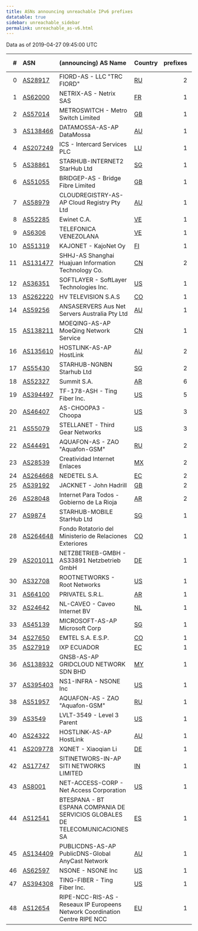 ```yaml
---
title: ASNs announcing unreachable IPv6 prefixes
datatable: true
sidebar: unreachable_sidebar
permalink: unreachable_as-v6.html
---
```


Data as of 2019-04-27 09:45:00 UTC

<div class="datatable-begin"></div>

|   # | ASN                                      | (announcing) AS Name                                                         | Country                      |   prefixes |   unreachable /48s |
|----:|:-----------------------------------------|:-----------------------------------------------------------------------------|:-----------------------------|-----------:|-------------------:|
|   0 | [AS28917](unreachable_AS28917-v6.html)   | FIORD-AS - LLC "TRC FIORD"                                                   | [RU](unreachable_ru-v6.html) |          2 |             524289 |
|   1 | [AS62000](unreachable_AS62000-v6.html)   | NETRIX-AS - Netrix SAS                                                       | [FR](unreachable_fr-v6.html) |          1 |             524288 |
|   2 | [AS57014](unreachable_AS57014-v6.html)   | METROSWITCH - Metro Switch Limited                                           | [GB](unreachable_gb-v6.html) |          1 |             524288 |
|   3 | [AS138466](unreachable_AS138466-v6.html) | DATAMOSSA-AS-AP DataMossa                                                    | [AU](unreachable_au-v6.html) |          1 |              65536 |
|   4 | [AS207249](unreachable_AS207249-v6.html) | ICS - Intercard Services PLC                                                 | [LU](unreachable_lu-v6.html) |          1 |              65536 |
|   5 | [AS38861](unreachable_AS38861-v6.html)   | STARHUB-INTERNET2 StarHub Ltd                                                | [SG](unreachable_sg-v6.html) |          1 |              65536 |
|   6 | [AS51055](unreachable_AS51055-v6.html)   | BRIDGEP-AS - Bridge Fibre Limited                                            | [GB](unreachable_gb-v6.html) |          1 |              65536 |
|   7 | [AS58979](unreachable_AS58979-v6.html)   | CLOUDREGISTRY-AS-AP Cloud Registry Pty Ltd                                   | [AU](unreachable_au-v6.html) |          1 |              65536 |
|   8 | [AS52285](unreachable_AS52285-v6.html)   | Ewinet C.A.                                                                  | [VE](unreachable_ve-v6.html) |          1 |              65536 |
|   9 | [AS6306](unreachable_AS6306-v6.html)     | TELEFONICA VENEZOLANA                                                        | [VE](unreachable_ve-v6.html) |          1 |              65536 |
|  10 | [AS51319](unreachable_AS51319-v6.html)   | KAJONET - KajoNet Oy                                                         | [FI](unreachable_fi-v6.html) |          1 |              65536 |
|  11 | [AS131477](unreachable_AS131477-v6.html) | SHHJ-AS Shanghai Huajuan Information Technology Co.                          | [CN](unreachable_cn-v6.html) |          2 |               8192 |
|  12 | [AS36351](unreachable_AS36351-v6.html)   | SOFTLAYER - SoftLayer Technologies Inc.                                      | [US](unreachable_us-v6.html) |          1 |               4096 |
|  13 | [AS262220](unreachable_AS262220-v6.html) | HV TELEVISION S.A.S                                                          | [CO](unreachable_co-v6.html) |          1 |                256 |
|  14 | [AS59256](unreachable_AS59256-v6.html)   | ANSASERVERS Aus Net Servers Australia Pty Ltd                                | [AU](unreachable_au-v6.html) |          1 |                256 |
|  15 | [AS138211](unreachable_AS138211-v6.html) | MOEQING-AS-AP MoeQing Network Service                                        | [CN](unreachable_cn-v6.html) |          1 |                 16 |
|  16 | [AS135610](unreachable_AS135610-v6.html) | HOSTLINK-AS-AP HostLink                                                      | [AU](unreachable_au-v6.html) |          2 |                  9 |
|  17 | [AS55430](unreachable_AS55430-v6.html)   | STARHUB-NGNBN Starhub Ltd                                                    | [SG](unreachable_sg-v6.html) |          2 |                  9 |
|  18 | [AS52327](unreachable_AS52327-v6.html)   | Summit S.A.                                                                  | [AR](unreachable_ar-v6.html) |          6 |                  6 |
|  19 | [AS394497](unreachable_AS394497-v6.html) | TF-178-ASH - Ting Fiber Inc.                                                 | [US](unreachable_us-v6.html) |          5 |                  5 |
|  20 | [AS46407](unreachable_AS46407-v6.html)   | AS-CHOOPA3 - Choopa                                                          | [US](unreachable_us-v6.html) |          3 |                  3 |
|  21 | [AS55079](unreachable_AS55079-v6.html)   | STELLANET - Third Gear Networks                                              | [US](unreachable_us-v6.html) |          3 |                  3 |
|  22 | [AS44491](unreachable_AS44491-v6.html)   | AQUAFON-AS - ZAO "Aquafon-GSM"                                               | [RU](unreachable_ru-v6.html) |          2 |                  2 |
|  23 | [AS28539](unreachable_AS28539-v6.html)   | Creatividad Internet Enlaces                                                 | [MX](unreachable_mx-v6.html) |          2 |                  2 |
|  24 | [AS264668](unreachable_AS264668-v6.html) | NEDETEL S.A.                                                                 | [EC](unreachable_ec-v6.html) |          2 |                  2 |
|  25 | [AS39192](unreachable_AS39192-v6.html)   | JACKNET - John Hadrill                                                       | [GB](unreachable_gb-v6.html) |          2 |                  2 |
|  26 | [AS28048](unreachable_AS28048-v6.html)   | Internet Para Todos - Gobierno de La Rioja                                   | [AR](unreachable_ar-v6.html) |          2 |                  2 |
|  27 | [AS9874](unreachable_AS9874-v6.html)     | STARHUB-MOBILE StarHub Ltd                                                   | [SG](unreachable_sg-v6.html) |          1 |                  1 |
|  28 | [AS264648](unreachable_AS264648-v6.html) | Fondo Rotatorio del Ministerio de Relaciones Exteriores                      | [CO](unreachable_co-v6.html) |          1 |                  1 |
|  29 | [AS201011](unreachable_AS201011-v6.html) | NETZBETRIEB-GMBH - AS33891 Netzbetrieb GmbH                                  | [DE](unreachable_de-v6.html) |          1 |                  1 |
|  30 | [AS32708](unreachable_AS32708-v6.html)   | ROOTNETWORKS - Root Networks                                                 | [US](unreachable_us-v6.html) |          1 |                  1 |
|  31 | [AS64100](unreachable_AS64100-v6.html)   | PRIVATEL S.R.L.                                                              | [AR](unreachable_ar-v6.html) |          1 |                  1 |
|  32 | [AS24642](unreachable_AS24642-v6.html)   | NL-CAVEO - Caveo Internet BV                                                 | [NL](unreachable_nl-v6.html) |          1 |                  1 |
|  33 | [AS45139](unreachable_AS45139-v6.html)   | MICROSOFT-AS-AP Microsoft Corp                                               | [SG](unreachable_sg-v6.html) |          1 |                  1 |
|  34 | [AS27650](unreachable_AS27650-v6.html)   | EMTEL S.A. E.S.P.                                                            | [CO](unreachable_co-v6.html) |          1 |                  1 |
|  35 | [AS27919](unreachable_AS27919-v6.html)   | IXP ECUADOR                                                                  | [EC](unreachable_ec-v6.html) |          1 |                  1 |
|  36 | [AS138932](unreachable_AS138932-v6.html) | GNSB-AS-AP GRIDCLOUD NETWORK SDN BHD                                         | [MY](unreachable_my-v6.html) |          1 |                  1 |
|  37 | [AS395403](unreachable_AS395403-v6.html) | NS1-INFRA - NSONE Inc                                                        | [US](unreachable_us-v6.html) |          1 |                  1 |
|  38 | [AS51957](unreachable_AS51957-v6.html)   | AQUAFON-AS - ZAO "Aquafon-GSM"                                               | [RU](unreachable_ru-v6.html) |          1 |                  1 |
|  39 | [AS3549](unreachable_AS3549-v6.html)     | LVLT-3549 - Level 3 Parent                                                   | [US](unreachable_us-v6.html) |          1 |                  1 |
|  40 | [AS24322](unreachable_AS24322-v6.html)   | HOSTLINK-AS-AP HostLink                                                      | [AU](unreachable_au-v6.html) |          1 |                  1 |
|  41 | [AS209778](unreachable_AS209778-v6.html) | XQNET - Xiaoqian Li                                                          | [DE](unreachable_de-v6.html) |          1 |                  1 |
|  42 | [AS17747](unreachable_AS17747-v6.html)   | SITINETWORS-IN-AP SITI NETWORKS LIMITED                                      | [IN](unreachable_in-v6.html) |          1 |                  1 |
|  43 | [AS8001](unreachable_AS8001-v6.html)     | NET-ACCESS-CORP - Net Access Corporation                                     | [US](unreachable_us-v6.html) |          1 |                  1 |
|  44 | [AS12541](unreachable_AS12541-v6.html)   | BTESPANA - BT ESPANA COMPANIA DE SERVICIOS GLOBALES DE TELECOMUNICACIONES SA | [ES](unreachable_es-v6.html) |          1 |                  1 |
|  45 | [AS134409](unreachable_AS134409-v6.html) | PUBLICDNS-AS-AP PublicDNS-Global AnyCast Network                             | [AU](unreachable_au-v6.html) |          1 |                  1 |
|  46 | [AS62597](unreachable_AS62597-v6.html)   | NSONE - NSONE Inc                                                            | [US](unreachable_us-v6.html) |          1 |                  1 |
|  47 | [AS394308](unreachable_AS394308-v6.html) | TING-FIBER - Ting Fiber Inc.                                                 | [US](unreachable_us-v6.html) |          1 |                  1 |
|  48 | [AS12654](unreachable_AS12654-v6.html)   | RIPE-NCC-RIS-AS - Reseaux IP Europeens Network Coordination Centre RIPE NCC  | [EU](unreachable_eu-v6.html) |          1 |                  1 |

<div class="datatable-end"></div>